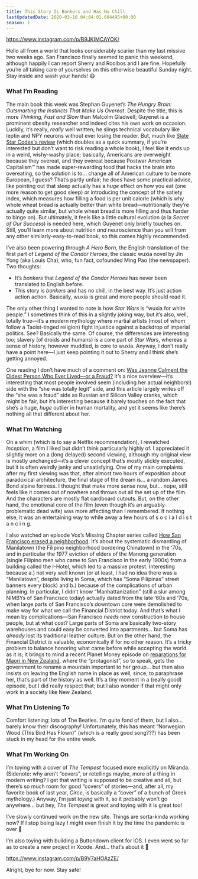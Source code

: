 ```yaml
---
title: This Story Is Bonkers and Has No Chill
lastUpdatedDate: 2020-03-16 04:04:01.604495+00:00
season: 1
---
```


<https://www.instagram.com/p/B9JKIMCAYOK/>

Hello all from a world that looks considerably scarier than my last missive two weeks ago. San Francisco finally seemed to panic this weekend, although happily I can report Sherry and Rooibos and I are fine. Hopefully you’re all taking care of yourselves on this otherwise beautiful Sunday night. Stay inside and wash your hands! 😷

### What I’m Reading

The main book this week was Stephan Guyenet’s *The Hungry Brain: Outsmarting the Instincts That Make Us Overeat*. Despite the title, this is more *Thinking, Fast and Slow* than Malcolm Gladwell; Guyenet is a prominent obesity researcher and indeed cites his own work on occasion. Luckily, it’s really, *really* well written; he slings technical vocabulary like leptin and NPY neurons without ever losing the reader. But, much like [Slate Star Codex's review](https://slatestarcodex.com/2017/04/25/book-review-the-hungry-brain/) (which doubles as a quick summary, if you’re interested but don’t want to risk reading a whole book), I feel like it ends up in a weird, wishy-washy place; basically, Americans are overweight because they overeat, and they overeat because Postwar American Capitalism™️ has made super-rewarding food that hacks the brain into overeating, so the solution is to… change all of American culture to be more European, I guess? That’s partly unfair; he does have some practical advice, like pointing out that sleep actually has a *huge* effect on how you eat (one more reason to get good sleep) or introducing the concept of the satiety index, which measures how filling a food is per unit calorie (which is why whole wheat bread is actually better than white bread—nutritionally they’re actually quite similar, but whole wheat bread is more filling and thus harder to binge on). But ultimately, it feels like a little cultural evolution (a la *Secret of Our Success*) is needed here, which Guyenet only briefly touches on. Still, you’ll learn more about nutrition *and* neuroscience than you will from any other similarly-easy-to-read book, so this comes highly recommended.

I’ve also been powering through *A Hero Born*, the English translation of the first part of *Legend of the Condor Heroes*, the classic wuxia novel by Jin Yong (aka Louis Cha), who, fun fact, cofounded Ming Pao (the newspaper). Two thoughts:

* It’s *bonkers* that *Legend of the Condor Heroes* has never been translated to English before.
* This story is *bonkers* and has no chill, in the best way. It’s just action action action. Basically, wuxia is great and more people should read it.

The only other thing I wanted to note is how *Star Wars* is “wuxia for white people.” I sometimes think of this in a slightly joking way, but it’s also, well, totally true—it’s a modern mythology where martial artists (most of whom follow a Taoist-tinged religion) fight injustice against a backdrop of imperial politics. See? Basically the same. Of course, the differences are interesting too; slavery (of droids and humans) is a core part of *Star Wars*, whereas a sense of history, however muddled, is core to wuxia. Anyway, I don’t really have a point here—I just keep pointing it out to Sherry and I think she’s getting annoyed.

One reading I don’t have much of a comment on: [Was Jeanne Calment the Oldest Person Who Ever Lived—or a Fraud?](https://www.newyorker.com/magazine/2020/02/17/was-jeanne-calment-the-oldest-person-who-ever-lived-or-a-fraud) It’s a nice overview—it’s interesting that most people involved seem (including her actual neighbors!) side with the “she was totally legit” side, and this article largely writes off the “she was a fraud” side as Russian and Silicon Valley cranks, which might be fair, but it’s interesting because it barely touches on the fact that she’s a huge, *huge* outlier in human mortality, and yet it seems like there’s nothing all that different about her.

### What I’m Watching

On a whim (which is to say a Netflix recommendation), I rewatched *Inception*, a film I liked but didn’t think particularly highly of. I appreciated it slightly more on a (long delayed) second viewing, although my original view is mostly unchanged—it’s a clever concept that’s mostly slickly executed, but it is often weirdly janky and unsatisfying. One of my main complaints after my first viewing was that, after almost two hours of exposition about paradoxical architecture, the final stage of the dream is… a random James Bond alpine fortress. I thought that make more sense now, but… nope, still feels like it comes out of nowhere and throws out all the set up of the film. And the characters are mostly flat cardboard cutouts. But, on the other hand, the emotional core of the film (even though it’s an arguably-problematic dead wife) was more affecting than I remembered. If nothing else, it was an entertaining way to while away a few hours of s o c i a l d i s t a n c i n g.

I also watched an episode Vox’s Missing Chapter series called [How San Francisco erased a neighborhood](https://youtu.be/tcsdglJFT0M). It’s about the systematic dismantling of Manilatown (the Filipino neighborhood bordering Chinatown) in the ‘70s, and in particular the 1977 eviction of elders of the Manong generation (single Filipino men who came to San Francisco in the early 1900s) from a building called the I-Hotel, which led to a massive protest. Interesting because a.) not very well known (or at least, I had no idea there was a “Manilatown”, despite living in Soma, which has “Soma Pilipinas” street banners every block) and b.) because of the complications of urban planning. In particular, I didn’t know “Manhattanization” (still a slur among NIMBYs of San Francisco today) actually dated from the late ‘60s and ‘70s, when large parts of San Francisco’s downtown core were demolished to make way for what we call the Financial District today. And that’s what I mean by complications—San Francisco *needs* new construction to house people, but at what cost? Large parts of Soma are basically two-story warehouses and could easy be converted into apartments… but Soma has *already* lost its traditional leather culture. But on the other hand, the Financial District *is* valuable, economically if for no other reason. It’s a tricky problem to balance honoring what came before while accepting the world as it is; it brings to mind a recent Planet Money episode on [reparations for Maori in New Zealand](https://www.npr.org/2020/02/28/810485160/episode-975-reparations-in-new-zealand), where the “protagonist”, so to speak, gets the government to rename a mountain important to her group… but then also insists on leaving the English name in place as well, since, to paraphrase her, that’s part of the history as well. It’s a tiny moment in a (really good) episode, but I did really respect that; but I also wonder if that might only work in a society like New Zealand.

### What I’m Listening To

Comfort listening: lots of The Beatles. I’m quite fond of them, but I also… barely know their discography! Unfortunately, this has meant “Norwegian Wood (This Bird Has Flown)” (which is a really good song???) has been stuck in my head for the entire week.

### What I’m Working On

I’m toying with a cover of *The Tempest* focused more explicitly on Miranda. (Sidenote: why aren’t “covers”, or retellings maybe, more of a thing in modern writing? I get that writing is supposed to be creative and all, but there’s so much room for good “covers” of stories—and, after all, my favorite book of last year, *Circe*, is basically a “cover” of a bunch of Greek mythology.) Anyway, I’m just *toying* with it, so it probably won’t go anywhere… but hey, *The Tempest* is great and toying with it is great too!

I’ve slowly continued work on the new site. Things are sorta-kinda working now? If I stop being lazy I might even finish it by the time the pandemic is over 🙂

I’m also toying with building a Buttondown client for iOS. I even went so far as to create a new project in Xcode. And… that’s about it 🙂

<https://www.instagram.com/p/B9V7aHOAzZE/>

Alright, bye for now. Stay safe!
